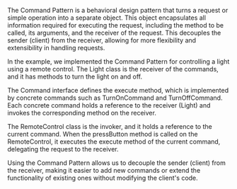 
The Command Pattern is a behavioral design pattern that turns a request or simple operation into a separate object. This object encapsulates all information required for executing the request, including the method to be called, its arguments, and the receiver of the request. This decouples the sender (client) from the receiver, allowing for more flexibility and extensibility in handling requests.

In the example, we implemented the Command Pattern for controlling a light using a remote control. The Light class is the receiver of the commands, and it has methods to turn the light on and off.

The Command interface defines the execute method, which is implemented by concrete commands such as TurnOnCommand and TurnOffCommand. Each concrete command holds a reference to the receiver (Light) and invokes the corresponding method on the receiver.

The RemoteControl class is the invoker, and it holds a reference to the current command. When the pressButton method is called on the RemoteControl, it executes the execute method of the current command, delegating the request to the receiver.

Using the Command Pattern allows us to decouple the sender (client) from the receiver, making it easier to add new commands or extend the functionality of existing ones without modifying the client's code.